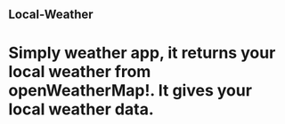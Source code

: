 ## Local-Weather


# Simply weather app, it returns your local weather from openWeatherMap!. It gives your local weather data.

